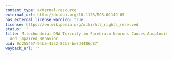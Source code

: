 ```yaml
---
content_type: external-resource
external_url: http://dx.doi.org/10.1128/MCB.01149-09
has_external_license_warning: true
license: https://en.wikipedia.org/wiki/All_rights_reserved
status: ''
title: Mitochondrial DNA Toxicity in Forebrain Neurons Causes Apoptosis, Neurodegeneration,
  and Impaired Behavior
uid: 0c255457-94b5-4332-82b7-be7d4486d87f
wayback_url: ''
---
```

